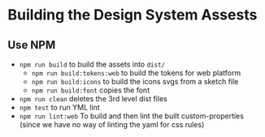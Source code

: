 # Building the Design System Assests

## Use NPM
- `npm run build` to build the assets into `dist/`
  - `npm run build:tokens:web` to build the tokens for web platform
  - `npm run build:icons` to build the icons svgs from a sketch file
  - `npm run build:font` copies the font
- `npm run clean` deletes the 3rd level dist files
- `npm test` to run YML lint
- `npm run lint:web` To build and then lint the built custom-properties (since we have no way of linting the yaml for css rules)
